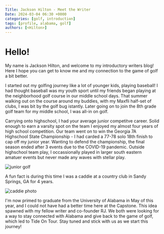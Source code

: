 ```yaml
---
Title: Jackson Hilton - Meet the Writer
Date: 2024-03-04 06:30 +0000
categories: [golf, introduction]
tags: [profile, alabama, golf]
authors: [<Hilton>] 
---
```

# Hello!
My name is Jackson Hilton, and welcome to my introductory writers blog! Here I hope you can get to know me and my connection to the game of golf a bit better. 

I started out my golfing journey like a lot of younger kids, playing baseball! I had thought baseball was my youth sport until my friends began playing at the neighborhood golf course in our middle school days. That summer walking out on the course around my buddies, with my Maxfli half-set of clubs, I was bit by the golf bug istantly. Later going on to join the 8th grade golf team for my middle school, I was all-in on golf. 

Carrying onto highschool, I had your average junior competitve career. Solid enough to earn a varsity spot on the team I enjoyed my almost four years of high school competition. Our team went on to win the Georgia 7A Highschool State Championship - I had carded a 77-78 solo 18th finish to cap off my junior year. Wanting to defend the championship, the final season ended after 3 events due to the COVID-19 pandemic. Outside highschool team play, I occassionally played in larger south eastern amatuer events but never made any waves with stellar play. 

![junior golf](https://i.ibb.co/VHnZGgf/IMG-1183.jpg "junior golf days")

A fun fact is during this time I was a caddie at  a country club in Sandy Springs, GA for 4 years. 

![caddie photo](https://i.ibb.co/P97Z2Mr/Screenshot-2024-03-04-at-5-09-35-PM.png "caddie photo")

I'm now primed to graduate from the University of Alabama in May of this year, and I could not have had a better time here at the Capstone. This idea spawned with my fellow writer and co-founder RJ. We both were looking for a way to stay connected with Alabama and give back to the game of golf, which led to Tide On Tour. Stay tuned and stick with us as we start this journey!

